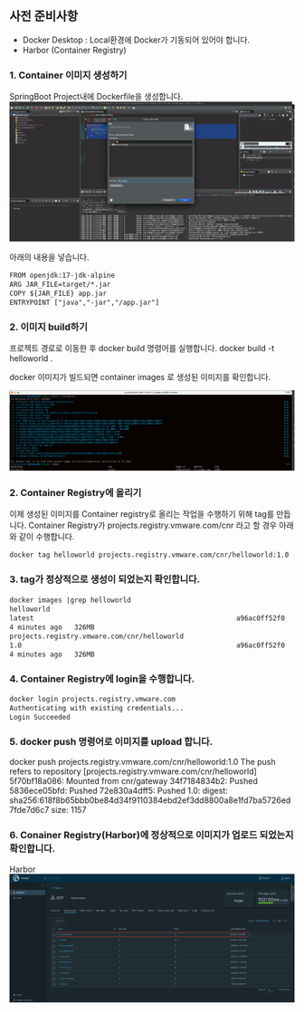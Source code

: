 ## 사전 준비사항
* Docker Desktop : Local환경에 Docker가 기동되어 있어야 합니다.
* Harbor (Container Registry)

### 1. Container 이미지 생성하기
SpringBoot Project내에 Dockerfile을 생성합니다.
![](images/docker1.png)

아래의 내용을 넣습니다.

```
FROM openjdk:17-jdk-alpine
ARG JAR_FILE=target/*.jar
COPY ${JAR_FILE} app.jar
ENTRYPOINT ["java","-jar","/app.jar"]
```

### 2. 이미지 build하기
프로젝트 경로로 이동한 후 docker build 명령어를 실행합니다.
docker build -t helloworld .

docker 이미지가 빌드되면 container images 로 생성된 이미지를 확인합니다.

![](images/docker2.png)

### 2. Container Registry에 올리기
이제 생성된 이미지를 Container registry로 올리는 작업을 수행하기 위해 tag를 만듭니다.
Container Registry가 projects.registry.vmware.com/cnr 라고 할 경우 아래와 같이 수행합니다.

```
docker tag helloworld projects.registry.vmware.com/cnr/helloworld:1.0
```
### 3. tag가 정상적으로 생성이 되었는지 확인합니다.
```
docker images |grep helloworld
helloworld                                                                       latest                                                  a96ac0ff52f0   4 minutes ago   326MB
projects.registry.vmware.com/cnr/helloworld                                      1.0                                                     a96ac0ff52f0   4 minutes ago   326MB
```

### 4. Container Registry에 login을 수행합니다.
```
docker login projects.registry.vmware.com
Authenticating with existing credentials...
Login Succeeded
```
### 5. docker push 명령어로 이미지를 upload 합니다.

docker push projects.registry.vmware.com/cnr/helloworld:1.0
The push refers to repository [projects.registry.vmware.com/cnr/helloworld]
5f70bf18a086: Mounted from cnr/gateway
34f7184834b2: Pushed
5836ece05bfd: Pushed
72e830a4dff5: Pushed
1.0: digest: sha256:618f8b65bbb0be84d34f9110384ebd2ef3dd8800a8e1fd7ba5726ed7fde7d6c7 size: 1157

### 6. Conainer Registry(Harbor)에 정상적으로 이미지가 업로드 되었는지 확인합니다.
Harbor
![](images/docker3.png)